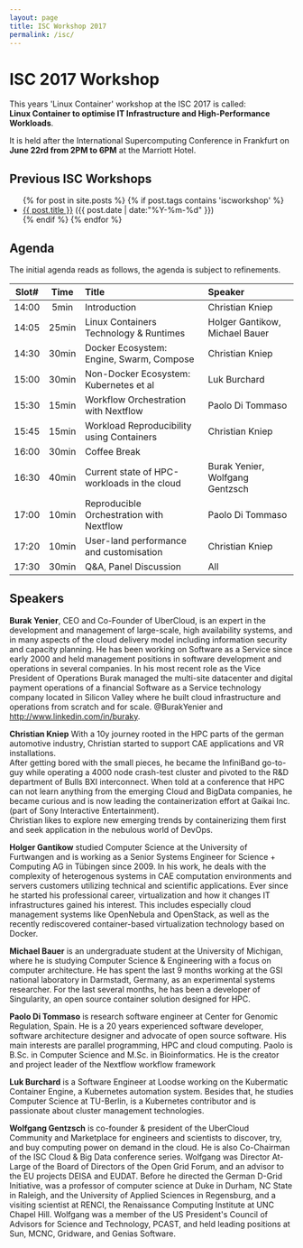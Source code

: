 ```yaml
---
layout: page
title: ISC Workshop 2017
permalink: /isc/
---
```


# ISC 2017 Workshop 


This years 'Linux Container' workshop at the ISC 2017 is called: <br>
 **Linux Container to optimise IT Infrastructure and High-Performance Workloads**.
 
It is held after the International Supercomputing Conference in Frankfurt on **June 22rd from 2PM to 6PM** at the Marriott Hotel.

## Previous ISC Workshops

<ul class="posts">
{% for post in site.posts %}
  {% if post.tags contains 'iscworkshop' %}
      <div class="post_info">
        <li>
          <a href="{{ post.url }}">{{ post.title }}</a>
          <span>({{ post.date | date:"%Y-%m-%d" }})</span>
        </li>
      </div>
  {% endif %}
{% endfor %}
</ul>

## Agenda

The initial agenda reads as follows, the agenda is subject to refinements.

| Slot# |  Time |  Title                                          | Speaker                         |
|:-----:|:-----:|:------------------------------------------------|:--------------------------------|
| 14:00 | 5min  | Introduction                                    | Christian Kniep                 |
| 14:05 | 25min | Linux Containers Technology & Runtimes          | Holger Gantikow, Michael Bauer  |
| 14:30 | 30min | Docker Ecosystem: Engine, Swarm, Compose        | Christian Kniep                 |
| 15:00 | 30min | Non-Docker Ecosystem: Kubernetes et al          | Luk Burchard                    |
| 15:30 | 15min | Workflow Orchestration with Nextflow            | Paolo Di Tommaso                |
| 15:45 | 15min | Workload Reproducibility using Containers       | Christian Kniep                 |
| 16:00 | 30min | Coffee Break                                                                     ||
| 16:30 | 40min | Current state of HPC-workloads in the cloud     | Burak Yenier, Wolfgang Gentzsch |
| 17:00 | 10min | Reproducible Orchestration with Nextflow        | Paolo Di Tommaso                |
| 17:20 | 10min | User-land performance and customisation         | Christian Kniep                 |
| 17:30 | 30min | Q&A, Panel Discussion                           | All                             |

## Speakers

**Burak Yenier**, CEO and Co-Founder of UberCloud, is an expert in the development and management of large-scale, high availability systems, and in many aspects of the cloud delivery model including information security and capacity planning. He has been working on Software as a Service since early 2000 and held management positions in software development and operations in several companies. In his most recent role as the Vice President of Operations Burak managed the multi-site datacenter and digital payment operations of a financial Software as a Service technology company located in Silicon Valley where he built cloud infrastructure and operations from scratch and for scale. @BurakYenier and http://www.linkedin.com/in/buraky.

**Christian Kniep** With a 10y journey rooted in the HPC parts of the german automotive industry, Christian started to support CAE applications and VR installations.<br>
After getting bored with the small pieces, he became the InfiniBand go-to-guy while operating a 4000 node crash-test cluster and pivoted to the R&D department of Bulls BXI interconnect. When told at a conference that HPC can not learn anything from the emerging Cloud and BigData companies, he became curious and is now leading the containerization effort at Gaikai Inc. (part of Sony Interactive Entertainment).<br>
Christian likes to explore new emerging trends by containerizing them first and seek application in the nebulous world of DevOps. 

**Holger Gantikow** studied Computer Science at the University of Furtwangen and is working as a Senior Systems Engineer for Science + Computing AG in Tübingen since 2009. In his work, he deals with the complexity of heterogenous systems in CAE computation environments and servers customers utilizing technical and scientific applications. Ever since he started his professional career, virtualization and how it changes IT infrastructures gained his interest. This includes especially cloud management systems like OpenNebula and OpenStack, as well as the recently rediscovered container-based virtualization technology based on Docker.

**Michael Bauer** is an undergraduate student at the University of Michigan, where he is studying Computer Science & Engineering with a focus on computer architecture. He has spent the last 9 months working at the GSI national laboratory in Darmstadt, Germany, as an experimental systems researcher. For the last several months, he has been a developer of Singularity, an open source container solution designed for HPC.

**Paolo Di Tommaso** is research software engineer at Center for Genomic Regulation, Spain. He is a 20 years experienced software developer, software architecture designer and advocate of open source software. His main interests are parallel programming, HPC and cloud computing. Paolo is B.Sc. in Computer Science and M.Sc. in Bioinformatics. He is the creator and project leader of the Nextflow workflow framework

**Luk Burchard** is a Software Engineer at Loodse working on the Kubermatic Container Engine, a Kubernetes automation system. Besides that, he studies Computer Science at TU-Berlin, is a Kubernetes contributor and is passionate about cluster management technologies.

**Wolfgang Gentzsch** is co-founder & president of the UberCloud Community and Marketplace for engineers and scientists to discover, try, and buy computing power on demand in the cloud. He is also Co-Chairman of the ISC Cloud & Big Data conference series. Wolfgang was Director At-Large of the Board of Directors of the Open Grid Forum, and an advisor to the EU projects DEISA and EUDAT. Before he directed the German D-Grid Initiative, was a professor of computer science at Duke in Durham, NC State in Raleigh, and the University of Applied Sciences in Regensburg, and a visiting scientist at RENCI, the Renaissance Computing Institute at UNC Chapel Hill. Wolfgang was a member of the US President's Council of Advisors for Science and Technology, PCAST, and held leading positions at Sun, MCNC, Gridware, and Genias Software.
